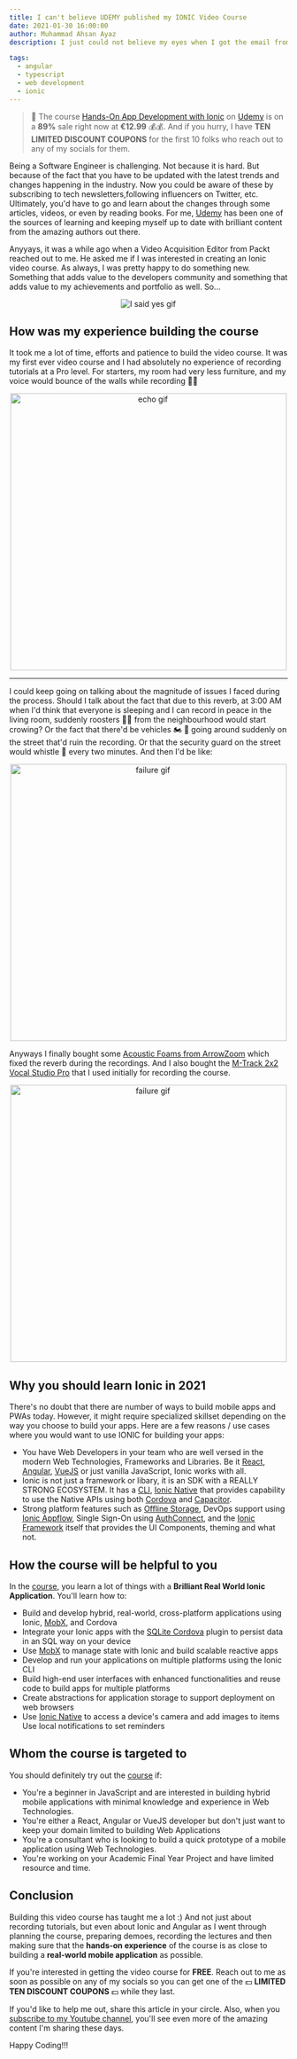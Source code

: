 ```yaml
---
title: I can't believe UDEMY published my IONIC Video Course
date: 2021-01-30 16:00:00
author: Muhammad Ahsan Ayaz
description: I just could not believe my eyes when I got the email from an Acquisition Editor at Packt that I got my IONIC video course published on UDEMY. Let me tell you how it all happened.

tags:
  - angular
  - typescript
  - web development
  - ionic
---
```


> 📢 The course [Hands-On App Development with Ionic](https://www.udemy.com/course/hands-on-app-development-with-ionic/) on [Udemy](https://www.udemy.com/course/hands-on-app-development-with-ionic/) is on a **89%** sale right now at **€12.99** 💰💰. And if you hurry, I have **TEN LIMITED DISCOUNT COUPONS** for the first 10 folks who reach out to any of my socials for them.

Being a Software Engineer is challenging. Not because it is hard. But because of the fact that you have to be updated with the latest trends and changes happening in the industry. Now you could be aware of these by subscribing to tech newsletters,following influencers on Twitter, etc. Ultimately, you'd have to go and learn about the changes through some articles, videos, or even by reading books. For me, [Udemy](https://udemy.com) has been one of the sources of learning and keeping myself up to date with brilliant content from the amazing authors out there. 

Anyyays, it was a while ago when a Video Acquisition Editor from Packt reached out to me. He asked me if I was interested in creating an Ionic video course. As always, I was pretty happy to do something new. Something that adds value to the developers community and something that adds value to my achievements and portfolio as well. So...

<p align="center">
  <img title="I said yes gif" alt="I said yes gif" src="https://media.giphy.com/media/l1J9EibRkt7GsMIJG/giphy.gif">
</p>

## How was my experience building the course
It took me a lot of time, efforts and patience to build the video course. It was my first ever video course and I had absolutely no experience of recording tutorials at a Pro level. For starters, my room had very less furniture, and my voice would bounce of the walls while recording 🤦‍♂️

<p align="center">
  <img title="echo gif" width=500 alt="echo gif" src="https://media.tenor.com/images/28ac68b2d54e8fe85a34a2248b026725/tenor.gif">
</p>

<hr>

I could keep going on talking about the magnitude of issues I faced during the process. Should I talk about the fact that due to this reverb, at 3:00 AM when I'd think that everyone is sleeping and I can record in peace in the living room, suddenly roosters 🐓🐓 from the neighbourhood would start crowing? Or the fact that there'd be vehicles 🏍️ 🚗 going around suddenly on the street that'd ruin the recording. Or that the security guard on the street would whistle 📯 every two minutes. And then I'd be like:

<p align="center">
  <img title="throw table gif" width=500 alt="failure gif" src="https://media1.giphy.com/media/X83Y7r03T6uty/200.gif">
</p>

Anyways I finally bought some [Acoustic Foams from ArrowZoom](https://arrowzoom.com/collections/acoustic-foam) which fixed the reverb during the recordings. And I also bought the [M-Track 2x2 Vocal Studio Pro](https://m-audio.com/m-track2x2vsp) that I used initially for recording the course.

<p align="center">
  <img title="throw table gif" width=500 alt="failure gif" src="/i-cant-belive-udemy-published-my-ionic-video-course/initial-setup.jpg">
</p>



## Why you should learn Ionic in 2021
There's no doubt that there are number of ways to build mobile apps and PWAs today. However, it might require specialized skillset depending on the way you choose to build your apps. Here are a few reasons / use cases where you would want to use IONIC for building your apps:

- You have Web Developers in your team who are well versed in the modern Web Technologies, Frameworks and Libraries. Be it [React](https://reactjs.org/), [Angular](https://ionicframework.com/docs/native), [VueJS](https://vuejs.org/) or just vanilla JavaScript, Ionic works with all.
- Ionic is not just a framework or libary, it is an SDK with a REALLY STRONG ECOSYSTEM. It has a [CLI](https://ionicframework.com/docs/cli), [Ionic Native](https://ionicframework.com/docs/native/community) that provides capability to use the Native APIs using both [Cordova](https://cordova.apache.org/) and [Capacitor](https://capacitorjs.com/).
- Strong platform features such as [Offline Storage](https://ionic.io/products/offline-storage), DevOps support using [Ionic Appflow](https://useappflow.com/), Single Sign-On using [AuthConnect](https://ionic.io/products/auth-connect), and the [Ionic Framework](https://ionicframework.com/docs) itself that provides the UI Components, theming and what not.

## How the course will be helpful to you
In the [course](https://www.udemy.com/course/hands-on-app-development-with-ionic/), you learn a lot of things with a **Brilliant Real World Ionic Application**. You'll learn how to:
- Build and develop hybrid, real-world, cross-platform applications using Ionic, [MobX](https://mobx.js.org/README.html), and Cordova
- Integrate your Ionic apps with the [SQLite Cordova](https://ionicframework.com/docs/native/sqlite) plugin to persist data in an SQL way on your device
- Use [MobX](https://mobx.js.org/README.html) to manage state with Ionic and build scalable reactive apps
- Develop and run your applications on multiple platforms using the Ionic CLI
- Build high-end user interfaces with enhanced functionalities and reuse code to build apps for multiple platforms
- Create abstractions for application storage to support deployment on web browsers
- Use [Ionic Native](https://ionicframework.com/docs/native) to access a device's camera and add images to items
Use local notifications to set reminders

## Whom the course is targeted to
You should definitely try out the [course](https://www.udemy.com/course/hands-on-app-development-with-ionic/) if:
- You're a beginner in JavaScript and are interested in building hybrid mobile applications with minimal knowledge and experience in Web Technologies.
- You're either a React, Angular or VueJS developer but don't just want to keep your domain limited to building Web Applications
- You're a consultant who is looking to build a quick prototype of a mobile application using Web Technologies.
- You're working on your Academic Final Year Project and have limited resource and time.

## Conclusion
Building this video course has taught me a lot :) And not just about recording tutorials, but even about Ionic and Angular as I went through planning the course, preparing demoes, recording the lectures and then making sure that the **hands-on experience** of the course is as close to building a **real-world mobile application** as possible.

If you're interested in getting the video course for **FREE**. Reach out to me as soon as possible on any of my socials so you can get one of the 💵 **LIMITED TEN DISCOUNT COUPONS** 💵 while they last.

If you'd like to help me out, share this article in your circle. Also, when you [subscribe to my Youtube channel](https://www.youtube.com/channel/UCAys-Lg76QcRNGc0dOr_bXA?sub_confirmation=1), you'll see even more of the amazing content I'm sharing these days.

Happy Coding!!!
